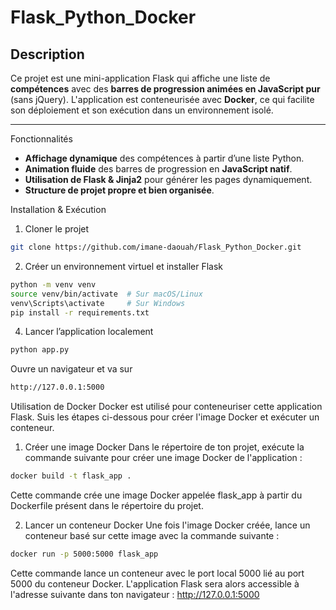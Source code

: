 # Flask_Python_Docker 

## Description  
Ce projet est une mini-application Flask qui affiche une liste de **compétences** avec des **barres de progression animées en JavaScript pur** (sans jQuery). L'application est conteneurisée avec **Docker**, ce qui facilite son déploiement et son exécution dans un environnement isolé.

---

Fonctionnalités  
- **Affichage dynamique** des compétences à partir d’une liste Python.  
- **Animation fluide** des barres de progression en **JavaScript natif**.  
- **Utilisation de Flask & Jinja2** pour générer les pages dynamiquement.  
- **Structure de projet propre et bien organisée**.



Installation & Exécution

1. Cloner le projet
```bash
git clone https://github.com/imane-daouah/Flask_Python_Docker.git
```

2. Créer un environnement virtuel et installer Flask
```bash
python -m venv venv
source venv/bin/activate  # Sur macOS/Linux
venv\Scripts\activate     # Sur Windows
pip install -r requirements.txt
```
4. Lancer l’application localement
```bash
python app.py
```
Ouvre un navigateur et va sur 
```bash
http://127.0.0.1:5000 
```
Utilisation de Docker
Docker est utilisé pour conteneuriser cette application Flask. Suis les étapes ci-dessous pour créer l'image Docker et exécuter un conteneur.

1. Créer une image Docker
Dans le répertoire de ton projet, exécute la commande suivante pour créer une image Docker de l'application :
```bash
docker build -t flask_app .
```
Cette commande crée une image Docker appelée flask_app à partir du Dockerfile présent dans le répertoire du projet.

2. Lancer un conteneur Docker
Une fois l'image Docker créée, lance un conteneur basé sur cette image avec la commande suivante :
```bash
docker run -p 5000:5000 flask_app
```
Cette commande lance un conteneur avec le port local 5000 lié au port 5000 du conteneur Docker. L'application Flask sera alors accessible à l'adresse suivante dans ton navigateur :
http://127.0.0.1:5000

